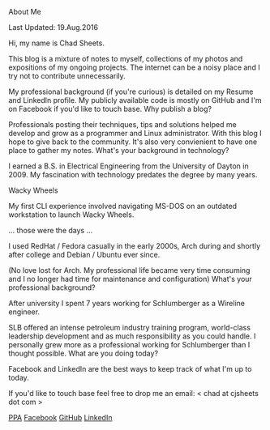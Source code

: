 About Me

Last Updated: 19.Aug.2016

Hi, my name is Chad Sheets.

This blog is a mixture of notes to myself, collections of my photos and expositions of my ongoing projects. The internet can be a noisy place and I try not to contribute unnecessarily.

My professional background (if you're curious) is detailed on my Resume and LinkedIn profile. My publicly available code is mostly on GitHub and I'm on Facebook if you'd like to touch base.
Why publish a blog?

Professionals posting their techniques, tips and solutions helped me develop and grow as a programmer and Linux administrator. With this blog I hope to give back to the community. It's also very convienient to have one place to gather my notes.
What's your background in technology?

I earned a B.S. in Electrical Engineering from the University of Dayton in 2009. My fascination with technology predates the degree by many years.

Wacky Wheels

My first CLI experience involved navigating MS-DOS on an outdated workstation to launch Wacky Wheels.

... those were the days ...

I used RedHat / Fedora casually in the early 2000s, Arch during and shortly after college and Debian / Ubuntu ever since.

(No love lost for Arch. My professional life became very time consuming and I no longer had time for maintenance and configuration)
What's your professional background?

After university I spent 7 years working for Schlumberger as a Wireline engineer.

SLB offered an intense petroleum industry training program, world-class leadership development and as much responsibility as you could handle. I personally grew more as a professional working for Schlumberger than I thought possible.
What are you doing today?

Facebook and LinkedIn are the best ways to keep track of what I'm up to today.

If you'd like to touch base feel free to drop me an email: &lt; chad at cjsheets dot com >

[PPA](https://launchpad.net/~cjsheets)
[Facebook](http://www.facebook.com/chad.sheets)
[GitHub](https://github.com/cjsheets)
[LinkedIn](https://www.linkedin.com/in/chadsheets)
